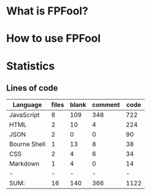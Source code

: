 # What is FPFool?

# How to use FPFool

# Statistics

## Lines of code

|Language                     |files          |blank        |comment           |code|
|-----------------------------|---------------|-------------|------------------|----|
|JavaScript                   |    8          |  109        |    348           | 722|
|HTML                         |    2          |   10        |      4           | 224|
|JSON                         |    2          |    0        |      0           |  90|
|Bourne Shell                 |    1          |   13        |      8           |  38|
|CSS                          |    2          |    4        |      6           |  34|
|Markdown                     |    1          |    4        |      0           |  14|
|-                            |-              |-            |-                 |-   |
|SUM:                         |   16          |  140        |    366           |1122|

